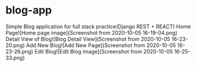 # blog-app
Simple Blog application for full stack practice(Django REST + REACT)
Home Page![Home page image](Screenshot from 2020-10-05 16-19-04.png)
Detail View of Blog![Blog Detail View](Screenshot from 2020-10-05 16-23-20.png)
Add New Blog![Add New Page](Screenshot from 2020-10-05 16-23-26.png)
Edit Blog![Edit Blog image](Screenshot from 2020-10-05 16-25-33.png)

